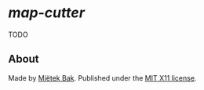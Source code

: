_map-cutter_
============

TODO


About
-----

Made by [Miëtek Bak](https://mietek.io).  Published under the [MIT X11 license](LICENSE.md).
